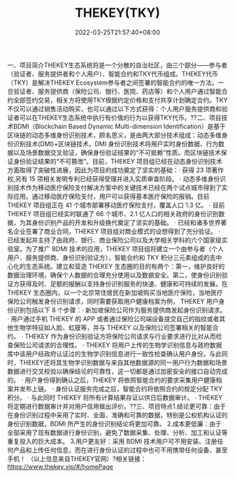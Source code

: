 ﻿---
weight: 
title: "THEKEY(TKY)"
description: "THEKEY生态系统将是一个分散的自治社区，由三个部分——参与者（验证者、服务提供者和个人用户）、智能合约和TKY代币组成"
date: 2022-03-25T21:57:40+08:00
lastmod: 2022-03-25T16:45:40+08:00
draft: false
authors: ["Metabd"]
featuredImage: "thekeytky.webp"
link: ""
tags: ["数字代币","THEKEY(TKY)"]
categories: ["navigation"]
navigation: ["数字代币"]
lightgallery: true
toc: true
pinned: false
recommend: false
recommend1: false
---
一、项目简介THEKEY生态系统将是一个分散的自治社区，由三个部分——参与者（验证者、服务提供者和个人用户）、智能合约和TKY代币组成。THEKEY代币（TKY）是解决THEKEY Ecosystem参与者之间签署的智能合约的唯一方法。一旦验证者、服务提供商（保险公司、银行、医院、药店等）和个人用户通过智能合约全部签约交易，相关方将使用TKY根据约定价格和支付共享计划确定合约。TKY不仅可以通过销售活动购买，也可以通过以下方式获得：个人用户服务提供商和验证者可以在THEKEY生态系统中执行有价值的行为以获得TKY代币。??二、项目技术BDMI（Blockchain Based Dynamic Multi-dimension Identification）是基于区块链的动态多维身份识别技术，顾名思义，是由两大部分技术组成：动态多维身份识别技术(DMI)+区块链技术。DMI 身份识别技术将用户实时身份数据、行为数据以及场景数据交叉验证，确保身份验证结果的“不可抵赖”性质。而区块链技术保证身份验证结果的“不可篡改”。目前，THEKEY 项目组已经在动态身份识别技术方面取得了突破性进展，因此为项目的成功奠定了坚实的基础：· 获得 23 项著作权,另有 15 项相关发明专利已经获得受理并进入实质审查阶段。
· 动态多维身份识别技术作为移动医疗保险支付解决方案中的关键技术已经在两个试点城市得到了实际应用。通过移动医疗保险支付，用户可以获得基本医疗保险的报销。目前 THEKEY 项目组正在 41 个城市部署移动医疗保险支付，覆盖人口 1.3 亿。
· 目前 THEKEY 项目组已经实时联通了 66 个城市、2.1 亿人口的相关政府的身份识别数据，为其身份识别产品的开发和升级换代奠定了坚实的基础。
· 已经和诸多世界著名企业签署了商业合同，THEKEY 项目组对商业模式的设想得到了充分验证。
· 已经发起并主持了由政府、银行、商业保险公司以及大学相关学科的六个国家级实验室。为了推广 BDMI 技术的应用，THEKEY 项目组将建立一个由参与者（个人用户、服务提供商、身份识别验证方），智能合约和 TKY 积分三元素组成的去中心化的生态系统。建立和营造 THEKEY 生态圈的目的有两个：第一，维护良好的数据治理环境，确保个人数据的合理充分使用以及数据安全。第二，使身份识别验证方获得及时、足额的报酬以支持身份识别服务的快速、健康和可持续的发展。在THEKEY 生态圈内，以一个北京常住居民在新加坡购买当地医疗保险，当地医疗保险公司触发身份识别请求，同时需要获取用户健康档案为例， THEKEY 用户身份识别包括以下 8 个步骤：· 新加坡保险公司作为服务提供商发起身份识别请求。
· 用户通过手机 THEKEY 的 APP 或者通过保险公司端设备提交自己的指纹或者其他生物学特征如人脸、虹膜等，并与 THEKEY 以及保险公司签署相关的智能合约。
· THEKEY 作为身份识别验证方将保险公司请求与行业要求进行比对从而检查保险公司请求的合理性。
· THEKEY 将用户上传的生物学识别信息与政府数据库中该用户经政府认证过的生物学识别信息进行一致性检查确认用户身份。与此同时，THEKEY还将其生物学识别数据与来自其他数据源的同一用户行为数据和场景数据进行交叉校验以确保结论的可靠性，这一切都是通过加密安全的接口自动完成的。
· 用户身份得到确认之后，THEKEY 将依照智能合约的要求采集用户健康档案并发布上链。
· 身份认证服务完成之后，智能合约将依照合约的规定分配 TKY 积分。
· 与此同时 THEKEY 将所有计算结果存证以供日后数据审计。
· THEKEY 将定期进行数据审计并对用户信用做出评价。??三、项目特点1.结论更可靠：由于在身份识别过程中采用了实时、全面、准确和可靠的数据，特别是公权机构认证的身份识别数据，BDMI 所产生的身份识别结论将更加可靠。
2.成本更低廉：由于全部采用了现有数据进行身份识别，避免了数据采集、处理、分析、加工和认证等重复投入的巨大成本。
3.用户更友好：采用 BDMI 技术用户可不用安装、注册任何产品和上传任何信息，而在进行身份认证的过程中也可不用携带任何设备、甚至手机！
（以上信息来自THEKEY官网）?相关链接：
https://www.thekey.vip/#/homePage
